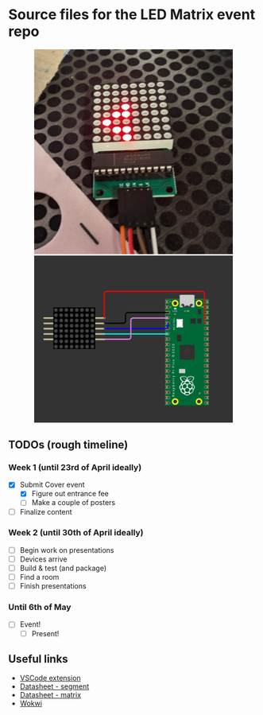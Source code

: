 # Source files for the LED Matrix event repo
<p align="center">
  <img src="img/conway.jpeg" width="400"/>
  <img src="img/circuit.png" width="400"/>
</p>


## TODOs (rough timeline)
### Week 1 (until 23rd of April ideally)
- [x] Submit Cover event
	- [x] Figure out entrance fee
	- [ ] Make a couple of posters
- [ ] Finalize content

### Week 2 (until 30th of April ideally)
- [ ] Begin work on presentations
- [ ] Devices arrive
- [ ] Build & test (and package)
- [ ] Find a room
- [ ] Finish presentations

### Until 6th of May
- [ ] Event!
	- [ ] Present!

## Useful links
* [VSCode extension](https://marketplace.visualstudio.com/items?itemName=paulober.pico-w-go)
* [Datasheet - segment](https://datasheets.maximintegrated.com/en/ds/MAX7219-MAX7221.pdf)
* [Datasheet - matrix](https://www.farnell.com/datasheets/29075.pdf)
* [Wokwi](https://wokwi.com/projects/394989199420917761)